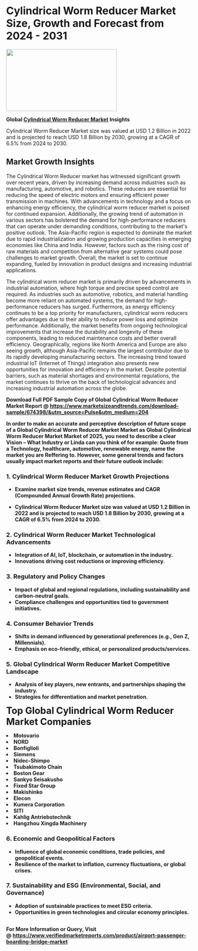 <H1>Cylindrical Worm Reducer Market Size, Growth and Forecast from 2024 - 2031</H1><img class="aligncenter size-medium wp-image-584254" src="https://thirdeyenews.in/wp-content/uploads/2024/09/Global-Market-Research-300x168.jpeg" alt="" width="300" height="168" /><p><strong>Global&nbsp;<a href="https://www.marketsizeandtrends.com/download-sample/674398/&amp;utm_source=Pulse&amp;utm_medium=204">Cylindrical Worm Reducer Market</a> Insights</strong></p><p>Cylindrical Worm Reducer Market size was valued at USD 1.2 Billion in 2022 and is projected to reach USD 1.8 Billion by 2030, growing at a CAGR of 6.5% from 2024 to 2030.</p><p><h2>Market Growth Insights</h2> <p>The Cylindrical Worm Reducer market has witnessed significant growth over recent years, driven by increasing demand across industries such as manufacturing, automotive, and robotics. These reducers are essential for reducing the speed of electric motors and ensuring efficient power transmission in machines. With advancements in technology and a focus on enhancing energy efficiency, the cylindrical worm reducer market is poised for continued expansion. Additionally, the growing trend of automation in various sectors has bolstered the demand for high-performance reducers that can operate under demanding conditions, contributing to the market's positive outlook. The Asia-Pacific region is expected to dominate the market due to rapid industrialization and growing production capacities in emerging economies like China and India. However, factors such as the rising cost of raw materials and competition from alternative gear systems could pose challenges to market growth. Overall, the market is set to continue expanding, fueled by innovation in product designs and increasing industrial applications.</p> <p><strong></strong></p> <p>The cylindrical worm reducer market is primarily driven by advancements in industrial automation, where high torque and precise speed control are required. As industries such as automotive, robotics, and material handling become more reliant on automated systems, the demand for high-performance reducers has surged. Furthermore, as energy efficiency continues to be a top priority for manufacturers, cylindrical worm reducers offer advantages due to their ability to reduce power loss and optimize performance. Additionally, the market benefits from ongoing technological improvements that increase the durability and longevity of these components, leading to reduced maintenance costs and better overall efficiency. Geographically, regions like North America and Europe are also seeing growth, although Asia-Pacific remains the largest contributor due to its rapidly developing manufacturing sectors. The increasing trend toward industrial IoT (Internet of Things) integration also presents new opportunities for innovation and efficiency in the market. Despite potential barriers, such as material shortages and environmental regulations, the market continues to thrive on the back of technological advances and increasing industrial automation across the globe.</p> <p><strong></p><p><span class=""><strong>Download Full PDF Sample Copy of Global Cylindrical Worm Reducer Market Report</strong> @ <a href="https://www.marketsizeandtrends.com/download-sample/674398/&amp;utm_source=Pulse&amp;utm_medium=204" target="_blank">https://www.marketsizeandtrends.com/download-sample/674398/&amp;utm_source=Pulse&amp;utm_medium=204</a></span></p><p>In order to make an accurate and perceptive description of future scope of a Global&nbsp;Cylindrical Worm Reducer Market Market as Global&nbsp;Cylindrical Worm Reducer Market Market of 2025, you need to describe a clear Vision &ndash; What Industry or Linda can you think of for example: Quote from a Technology, healthcare, automotive, renewable energy, name the market you are Reffering to. However, some general trends and factors usually impact market reports and their future outlook include:</p><h3>1.&nbsp;<strong>Cylindrical Worm Reducer Market Growth Projections</strong></h3><ul><li>Examine market size trends, revenue estimates and CAGR (Compounded Annual Growth Rate) projections.</li><li><p>Cylindrical Worm Reducer Market size was valued at USD 1.2 Billion in 2022 and is projected to reach USD 1.8 Billion by 2030, growing at a CAGR of 6.5% from 2024 to 2030.</p></li></ul><h3>2.&nbsp;<strong>Cylindrical Worm Reducer Market Technological Advancements</strong></h3><ul><li>Integration of AI, IoT, blockchain, or automation in the industry.</li><li>Innovations driving cost reductions or improving efficiency.</li></ul><h3>3.&nbsp;<strong>Regulatory and Policy Changes</strong></h3><ul><li>Impact of global and regional regulations, including sustainability and carbon-neutral goals.</li><li>Compliance challenges and opportunities tied to government initiatives.</li></ul><h3>4.&nbsp;<strong>Consumer Behavior Trends</strong></h3><ul><li>Shifts in demand influenced by generational preferences (e.g., Gen Z, Millennials).</li><li>Emphasis on eco-friendly, ethical, or personalized products/services.</li></ul><h3>5.&nbsp;<strong>Global Cylindrical Worm Reducer Market Competitive Landscape</strong></h3><ul><li>Analysis of key players, new entrants, and partnerships shaping the industry.</li><li>Strategies for differentiation and market penetration.</li></ul><p data-pm-slice="1 1 []"><span style="color: inherit; font-family: inherit; font-size: 25px;">Top Global Cylindrical Worm Reducer Market Companies</span></p><div class="" data-test-id=""><p><li>Motovario</li><li> NORD</li><li> Bonfiglioli</li><li> Siemens</li><li> Nidec-Shimpo</li><li> Tsubakimoto Chain</li><li> Boston Gear</li><li> Sankyo Seisakusho</li><li> Fixed Star Group</li><li> Makishinko</li><li> Elecon</li><li> Kumera Corporation</li><li> SITI</li><li> Kahlig Antriebstechnik</li><li> Hangzhou Xingda Machinery</li></p></div><h3>6.&nbsp;<strong>Economic and Geopolitical Factors</strong></h3><ul><li>Influence of global economic conditions, trade policies, and geopolitical events.</li><li>Resilience of the market to inflation, currency fluctuations, or global crises.</li></ul><h3>7.&nbsp;<strong>Sustainability and ESG (Environmental, Social, and Governance)</strong></h3><ul><li>Adoption of sustainable practices to meet ESG criteria.</li><li>Opportunities in green technologies and circular economy principles.</li></ul><h2><strong style="font-size: 14px;">For More Information or Query, Visit @&nbsp;</strong><a style="background-color: #ffffff; font-size: 14px;" href="https://www.marketsizeandtrends.com/report/cylindrical-worm-reducer-market/" target="_blank">https://www.verifiedmarketreports.com/product/airport-passenger-boarding-bridge-market</a></h2>
